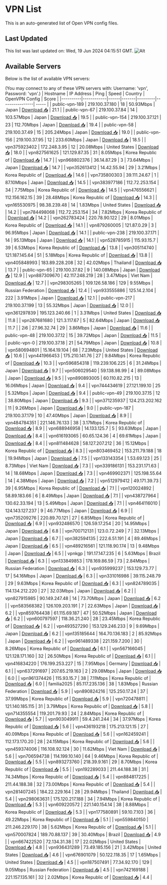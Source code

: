 # VPN List

This is an auto-generated list of Open VPN config files.

## Last Updated

This list was last updated on: Wed, 19 Jun 2024 04:15:51 GMT.
![Alt](https://repobeats.axiom.co/api/embed/186b98318ef1479477931607c1ad7d823f12451f.svg "Repobeats analytics image")

## Available Servers

Below is the list of available VPN servers:

(You may connect to any of these VPN servers with: Username: 'vpn', Password: 'vpn'.)
| Hostname | IP Address | Ping | Speed | Country | OpenVPN Config | Score |
|----------|------------|------|-------|---------|----------------| ----- |
| public-vpn-189 | 219.100.37.180 | 18 | 50.93Mbps | Japan | [Download 📥](./configs/server_0_JP.ovpn) | 21.1 |
| public-vpn-67 | 219.100.37.84 | 14 | 103.57Mbps | Japan | [Download 📥](./configs/server_1_JP.ovpn) | 19.5 |
| public-vpn-154 | 219.100.37.121 | 23 | 112.70Mbps | Japan | [Download 📥](./configs/server_2_JP.ovpn) | 19.4 |
| public-vpn-58 | 219.100.37.49 | 15 | 205.24Mbps | Japan | [Download 📥](./configs/server_3_JP.ovpn) | 19.0 |
| public-vpn-156 | 219.100.37.95 | 12 | 233.60Mbps | Japan | [Download 📥](./configs/server_4_JP.ovpn) | 18.5 |
| vpn375923402 | 172.248.3.95 | 12 | 20.08Mbps | United States | [Download 📥](./configs/server_5_US.ovpn) | 18.0 |
| vpn827561625 | 121.129.87.35 | 31 | 8.05Mbps | Korea Republic of | [Download 📥](./configs/server_6_KR.ovpn) | 14.7 |
| vpn968802376 | 36.14.87.29 | 3 | 73.64Mbps | Japan | [Download 📥](./configs/server_7_JP.ovpn) | 14.7 |
| vpn352613412 | 14.42.55.94 | 29 | 3.21Mbps | Korea Republic of | [Download 📥](./configs/server_8_KR.ovpn) | 14.6 |
| vpn735800303 | 39.111.24.67 | 1 | 87.10Mbps | Japan | [Download 📥](./configs/server_9_JP.ovpn) | 14.5 |
| vpn383977186 | 112.72.253.154 | 34 | 7.75Mbps | Korea Republic of | [Download 📥](./configs/server_10_KR.ovpn) | 14.5 |
| vpn476556621 | 112.156.162.15 | 39 | 28.48Mbps | Korea Republic of | [Download 📥](./configs/server_11_KR.ovpn) | 14.3 |
| vpn165530975 | 98.38.239.48 | 14 | 1.83Mbps | United States | [Download 📥](./configs/server_12_US.ovpn) | 14.2 |
| vpn784498068 | 112.72.253.154 | 34 | 7.82Mbps | Korea Republic of | [Download 📥](./configs/server_13_KR.ovpn) | 14.2 |
| vpn262783424 | 220.78.90.122 | 29 | 8.01Mbps | Korea Republic of | [Download 📥](./configs/server_14_KR.ovpn) | 14.1 |
| vpn879260005 | 121.87.0.29 | 3 | 96.95Mbps | Japan | [Download 📥](./configs/server_15_JP.ovpn) | 14.1 |
| public-vpn-238 | 219.100.37.171 | 14 | 95.13Mbps | Japan | [Download 📥](./configs/server_16_JP.ovpn) | 14.1 |
| vpn528785915 | 115.93.15.7 | 39 | 6.53Mbps | Korea Republic of | [Download 📥](./configs/server_17_KR.ovpn) | 13.8 |
| vpn305114740 | 121.187.145.64 | 51 | 5.18Mbps | Korea Republic of | [Download 📥](./configs/server_18_KR.ovpn) | 13.8 |
| vpn405848993 | 183.89.228.208 | 32 | 42.02Mbps | Thailand | [Download 📥](./configs/server_19_TH.ovpn) | 13.7 |
| public-vpn-65 | 219.100.37.82 | 9 | 140.08Mbps | Japan | [Download 📥](./configs/server_20_JP.ovpn) | 12.9 |
| vpn887309670 | 42.117.248.219 | 28 | 3.47Mbps | Viet Nam | [Download 📥](./configs/server_21_VN.ovpn) | 12.7 |
| vpn298305265 | 109.126.58.186 | 129 | 9.55Mbps | Russian Federation | [Download 📥](./configs/server_22_RU.ovpn) | 12.4 |
| vpn933555886 | 125.14.2.104 | 222 | 3.91Mbps | Japan | [Download 📥](./configs/server_23_JP.ovpn) | 12.1 |
| public-vpn-217 | 219.100.37.199 | 13 | 55.32Mbps | Japan | [Download 📥](./configs/server_24_JP.ovpn) | 12.0 |
| vpn361297839 | 195.123.240.66 | 1 | 3.31Mbps | United States | [Download 📥](./configs/server_25_US.ovpn) | 11.8 |
| vpn287681680 | 121.3.117.67 | 5 | 82.64Mbps | Japan | [Download 📥](./configs/server_26_JP.ovpn) | 11.7 |
| 2i6 | 27.96.32.74 | 29 | 3.86Mbps | Japan | [Download 📥](./configs/server_27_JP.ovpn) | 11.6 |
| public-vpn-48 | 219.100.37.12 | 15 | 39.72Mbps | Japan | [Download 📥](./configs/server_28_JP.ovpn) | 11.5 |
| public-vpn-0 | 219.100.37.18 | 21 | 54.79Mbps | Japan | [Download 📥](./configs/server_29_JP.ovpn) | 10.8 |
| vpn580694801 | 15.164.19.104 | 68 | 7.23Mbps | United States | [Download 📥](./configs/server_30_US.ovpn) | 10.6 |
| vpn441966453 | 175.210.141.76 | 27 | 9.84Mbps | Korea Republic of | [Download 📥](./configs/server_31_KR.ovpn) | 10.3 |
| vpn596854318 | 119.239.106.225 | 6 | 31.24Mbps | Japan | [Download 📥](./configs/server_32_JP.ovpn) | 9.7 |
| vpn506029540 | 59.138.98.99 | 4 | 89.08Mbps | Japan | [Download 📥](./configs/server_33_JP.ovpn) | 9.5 |
| vpn890893005 | 60.110.82.215 | 13 | 16.06Mbps | Japan | [Download 📥](./configs/server_34_JP.ovpn) | 9.4 |
| vpn744434619 | 27.121.199.10 | 25 | 5.32Mbps | Japan | [Download 📥](./configs/server_35_JP.ovpn) | 9.4 |
| public-vpn-49 | 219.100.37.15 | 12 | 38.80Mbps | Japan | [Download 📥](./configs/server_36_JP.ovpn) | 9.3 |
| vpn371235937 | 124.213.202.162 | 11 | 9.26Mbps | Japan | [Download 📥](./configs/server_37_JP.ovpn) | 9.0 |
| public-vpn-187 | 219.100.37.179 | 10 | 47.40Mbps | Japan | [Download 📥](./configs/server_38_JP.ovpn) | 8.9 |
| vpn484784351 | 221.146.76.133 | 38 | 3.17Mbps | Korea Republic of | [Download 📥](./configs/server_39_KR.ovpn) | 8.9 |
| vpn688946958 | 14.133.125.7 | 5 | 93.63Mbps | Japan | [Download 📥](./configs/server_40_JP.ovpn) | 8.4 |
| vpn616193065 | 60.65.124.36 | 4 | 69.61Mbps | Japan | [Download 📥](./configs/server_41_JP.ovpn) | 8.4 |
| vpn811484628 | 58.127.207.212 | 36 | 15.12Mbps | Korea Republic of | [Download 📥](./configs/server_42_KR.ovpn) | 8.3 |
| vpn803469452 | 153.211.79.188 | 18 | 19.94Mbps | Japan | [Download 📥](./configs/server_43_JP.ovpn) | 7.5 |
| vpn133143354 | 1.53.69.123 | 25 | 8.73Mbps | Viet Nam | [Download 📥](./configs/server_44_VN.ovpn) | 7.3 |
| vpn339186131 | 153.231.171.63 | 14 | 18.68Mbps | Japan | [Download 📥](./configs/server_45_JP.ovpn) | 7.3 |
| vpn469902371 | 125.198.55.64 | 14 | 4.38Mbps | Japan | [Download 📥](./configs/server_46_JP.ovpn) | 7.2 |
| vpn512979412 | 49.171.39.73 | 39 | 6.95Mbps | Korea Republic of | [Download 📥](./configs/server_47_KR.ovpn) | 7.1 |
| vpn120024892 | 58.89.183.66 | 6 | 8.49Mbps | Japan | [Download 📥](./configs/server_48_JP.ovpn) | 7.1 |
| vpn438727964 | 130.62.33.194 | 13 | 5.49Mbps | Japan | [Download 📥](./configs/server_49_JP.ovpn) | 7.1 |
| vpn464116010 | 124.143.127.237 | 9 | 46.77Mbps | Japan | [Download 📥](./configs/server_50_JP.ovpn) | 6.9 |
| vpn735209276 | 220.89.70.121 | 27 | 6.85Mbps | Korea Republic of | [Download 📥](./configs/server_51_KR.ovpn) | 6.9 |
| vpn932486570 | 126.59.17.254 | 20 | 14.95Mbps | Japan | [Download 📥](./configs/server_52_JP.ovpn) | 6.8 |
| vpn700712131 | 123.0.72.249 | 7 | 32.13Mbps | Japan | [Download 📥](./configs/server_53_JP.ovpn) | 6.7 |
| vpn382594135 | 222.6.51.191 | 4 | 89.46Mbps | Japan | [Download 📥](./configs/server_54_JP.ovpn) | 6.5 |
| vpn489216561 | 121.118.90.174 | 13 | 9.48Mbps | Japan | [Download 📥](./configs/server_55_JP.ovpn) | 6.5 |
| vpnkgp | 191.17.147.235 | 6 | 5.63Mbps | Brazil | [Download 📥](./configs/server_56_BR.ovpn) | 6.3 |
| vpn133849853 | 178.169.86.59 | 73 | 2.84Mbps | Russian Federation | [Download 📥](./configs/server_57_RU.ovpn) | 6.3 |
| vpn935999237 | 153.129.73.77 | 17 | 54.16Mbps | Japan | [Download 📥](./configs/server_58_JP.ovpn) | 6.3 |
| vpn331016986 | 39.115.248.79 | 29 | 9.63Mbps | Korea Republic of | [Download 📥](./configs/server_59_KR.ovpn) | 6.3 |
| vpn824789035 | 114.134.212.220 | 27 | 32.03Mbps | Japan | [Download 📥](./configs/server_60_JP.ovpn) | 6.2 |
| vpn827915985 | 90.149.247.48 | 14 | 73.70Mbps | Japan | [Download 📥](./configs/server_61_JP.ovpn) | 6.2 |
| vpn583568382 | 126.109.203.191 | 7 | 22.63Mbps | Japan | [Download 📥](./configs/server_62_JP.ovpn) | 6.2 |
| vpn859764438 | 61.115.69.187 | 47 | 50.52Mbps | Japan | [Download 📥](./configs/server_63_JP.ovpn) | 6.2 |
| vpn600797597 | 118.36.21.240 | 28 | 23.45Mbps | Korea Republic of | [Download 📥](./configs/server_64_KR.ovpn) | 6.2 |
| vpn493527290 | 153.129.246.233 | 9 | 9.69Mbps | Japan | [Download 📥](./configs/server_65_JP.ovpn) | 6.2 |
| vpn135185644 | 164.70.136.183 | 2 | 85.92Mbps | Japan | [Download 📥](./configs/server_66_JP.ovpn) | 6.2 |
| vpn961489338 | 221.159.7.200 | 30 | 8.26Mbps | Korea Republic of | [Download 📥](./configs/server_67_KR.ovpn) | 6.1 |
| vpn567166045 | 121.128.171.160 | 32 | 26.50Mbps | Korea Republic of | [Download 📥](./configs/server_68_KR.ovpn) | 6.1 |
| vpn416834220 | 176.199.253.227 | 15 | 7.95Mbps | Germany | [Download 📥](./configs/server_69_DE.ovpn) | 6.1 |
| vpn637291697 | 207.65.219.163 | 2 | 29.08Mbps | Japan | [Download 📥](./configs/server_70_JP.ovpn) | 6.0 |
| vpn961374426 | 115.93.15.7 | 38 | 7.11Mbps | Korea Republic of | [Download 📥](./configs/server_71_KR.ovpn) | 6.0 |
| familia2025 | 85.117.235.136 | 38 | 1.83Mbps | Russian Federation | [Download 📥](./configs/server_72_RU.ovpn) | 5.9 |
| vpn890824216 | 125.250.17.24 | 37 | 37.99Mbps | Korea Republic of | [Download 📥](./configs/server_73_KR.ovpn) | 5.9 |
| vpn720478811 | 121.140.185.115 | 31 | 3.79Mbps | Korea Republic of | [Download 📥](./configs/server_74_KR.ovpn) | 5.8 |
| vpn714355554 | 119.201.79.93 | 24 | 2.84Mbps | Korea Republic of | [Download 📥](./configs/server_75_KR.ovpn) | 5.7 |
| vpn903049911 | 59.4.241.244 | 34 | 37.97Mbps | Korea Republic of | [Download 📥](./configs/server_76_KR.ovpn) | 5.6 |
| vpn436193218 | 175.213.121.15 | 27 | 40.09Mbps | Korea Republic of | [Download 📥](./configs/server_77_KR.ovpn) | 5.6 |
| vpn162459241 | 112.173.170.20 | 28 | 24.15Mbps | Korea Republic of | [Download 📥](./configs/server_78_KR.ovpn) | 5.6 |
| vpn459374006 | 116.108.92.124 | 30 | 11.62Mbps | Viet Nam | [Download 📥](./configs/server_79_VN.ovpn) | 5.6 |
| vpn706594738 | 114.199.10.140 | 64 | 9.46Mbps | Korea Republic of | [Download 📥](./configs/server_80_KR.ovpn) | 5.5 |
| vpn893273760 | 218.39.9.161 | 29 | 8.70Mbps | Korea Republic of | [Download 📥](./configs/server_81_KR.ovpn) | 5.5 |
| vpn192289033 | 211.44.188.38 | 31 | 74.34Mbps | Korea Republic of | [Download 📥](./configs/server_82_KR.ovpn) | 5.4 |
| vpn884817225 | 211.44.188.38 | 32 | 73.00Mbps | Korea Republic of | [Download 📥](./configs/server_83_KR.ovpn) | 5.4 |
| vpn281407245 | 184.22.229.164 | 28 | 29.94Mbps | Thailand | [Download 📥](./configs/server_84_TH.ovpn) | 5.4 |
| vpn298063631 | 175.120.217.188 | 34 | 7.94Mbps | Korea Republic of | [Download 📥](./configs/server_85_KR.ovpn) | 5.3 |
| vpn609220572 | 221.140.154.14 | 38 | 8.88Mbps | Korea Republic of | [Download 📥](./configs/server_86_KR.ovpn) | 5.3 |
| vpn177580891 | 59.10.7.103 | 36 | 49.22Mbps | Korea Republic of | [Download 📥](./configs/server_87_KR.ovpn) | 5.1 |
| vpn559840150 | 211.246.229.170 | 38 | 5.62Mbps | Korea Republic of | [Download 📥](./configs/server_88_KR.ovpn) | 5.1 |
| vpn570007824 | 189.70.88.137 | 39 | 30.40Mbps | Brazil | [Download 📥](./configs/server_89_BR.ovpn) | 4.9 |
| vpn667422520 | 72.134.31.38 | 17 | 22.02Mbps | United States | [Download 📥](./configs/server_90_US.ovpn) | 4.8 |
| vpn936431289 | 73.49.185.156 | 21 | 3.42Mbps | United States | [Download 📥](./configs/server_91_US.ovpn) | 4.6 |
| vpn676901079 | 50.122.118.35 | 17 | 1.65Mbps | United States | [Download 📥](./configs/server_92_US.ovpn) | 4.5 |
| vpn187507491 | 77.34.92.170 | 129 | 9.05Mbps | Russian Federation | [Download 📥](./configs/server_93_RU.ovpn) | 4.5 |
| vpn742169188 | 221.157.135.161 | 32 | 2.02Mbps | Korea Republic of | [Download 📥](./configs/server_94_KR.ovpn) | 4.4 |
